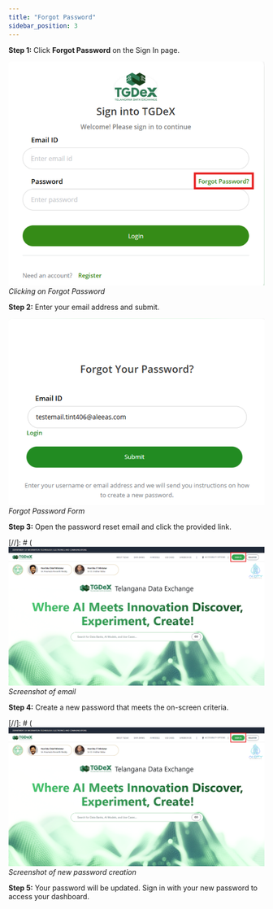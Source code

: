 ```yaml
---
title: "Forgot Password"
sidebar_position: 3
---
```


**Step 1:** Click **Forgot Password** on the Sign In page.  

![Clicking on Forgot Password](images/forgot_password.png)  
*Clicking on Forgot Password*

**Step 2:** Enter your email address and submit.  

![Forgot Password Form](images/enter_email_id.png)  
*Forgot Password Form*

**Step 3:** Open the password reset email and click the provided link.  

[//]: # (![Screenshot of email](images/sign_in_button.png)  
*Screenshot of email*

**Step 4:** Create a new password that meets the on-screen criteria.  

[//]: # (![Screenshot of new password creation](images/sign_in_button.png)  
*Screenshot of new password creation*

<!-- Screenshots needed for Steps 3 and 4 -->

**Step 5:** Your password will be updated. Sign in with your new password to access your dashboard.
